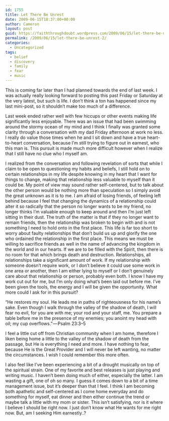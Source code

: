 ```yaml
---
id: 1755
title: Let There Be Unrest
date: 2009-06-15T18:37:00+00:00
author: Cameron
layout: post
guid: https://faiththroughdoubt.wordpress.com/2009/06/15/let-there-be-unrest/
permalink: /2009/06/15/let-there-be-unrest-2/
categories:
  - Uncategorized
tags:
  - belief
  - discovery
  - family
  - fear
  - music
---
```

This is coming far later than I had planned towards the end of last week. I was actually really looking forward to posting this past Friday or Saturday at the very latest, but such is life. I don’t think a ton has happened since my last mini-post, so it shouldn’t make too much of a difference.

Last week ended rather well with few hiccups or other events making life significantly less enjoyable. There was an issue that had been swimming around the stormy ocean of my mind and I think I finally was granted some clarity through a conversation with my dad Friday afternoon at work no less. I really do value those times when he and I sit down and have a true heart-to-heart conversation, because I’m still trying to figure out in earnest, who this man is. This pursuit is made much more difficult however when I realize that I still have no clue who I myself am.

I realized from the conversation and following revelation of sorts that while I claim to be open to questioning my habits and beliefs, I still hold on to certain relationships in my life despite knowing in my heart that I want for things to change, making that relationship less valuable to myself than it could be. My point of view may sound rather self-centered, but to talk about the other person would be nothing more than speculation so I simply avoid the great unknown as it is to me. I am afraid of losing friends, of feeling left behind because I feel that changing the dynamics of a relationship could alter it so radically that the person no longer wants to be my friend, no longer thinks I’m valuable enough to keep around and then I’m just left sitting in their dust. The truth of the matter is that if they no longer want to remain friends, then the relationship was broken to begin with and is not something I need to hold onto in the first place. This life is far too short to worry about faulty relationships that don’t build us up and glorify the one who ordained the relationship in the first place. This means we must be willing to sacrifice friends as well in the name of advancing the kingdom in the world and in our hearts. If we are to be filled with the Spirit, then there is no room for that which brings death and destruction. Relationships, all relationships take a significant amount of work. If my relationship with someone doesn’t require work, or I don’t believe it could use some work in one area or another, then I am either lying to myself or I don’t genuinely care about that relationship or person, probably even both. I know I have my work cut out for me, but I’m only doing what’s been laid out before me. I’ve been given the tools, the energy and I will be given the opportunity. What more could I ask for in this pursuit?

“He restores my soul. He leads me in paths of righteousness for his name’s sake. Even though I walk through the valley of the shadow of death, I will fear no evil, for you are with me; your rod and your staff, me. You prepare a table before me in the presence of my enemies; you anoint my head with oil; my cup overflows.” — Psalm 23:3–5

I feel a little cut off from Christian community when I am home, therefore I liken being home a little to the valley of the shadow of death from the passage, but He is everything I need and more. I have nothing to fear, because He is the Great Provider and I will never be left wanting, no matter the circumstances. I wish I could remember this more often.

I also feel like I’ve been experiencing a bit of a drought musically on top of the spiritual strain. One of my favorite and best releases is just playing and writing music. I haven’t been doing much of either, especially the latter. I am wasting a gift, one of oh so many. I guess it comes down to a bit of a time management issue, but it’s deeper than that I feel. I think I am becoming both apathetic and self-centered as I come home everyday and do something for myself, eat dinner and then either continue the trend or maybe talk a little with my mom or sister. This isn’t satisfying, nor is it where I believe I should be right now. I just don’t know what He wants for me right now. But, am I seeking Him earnestly..?